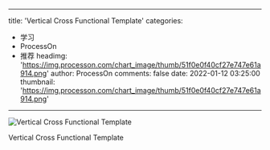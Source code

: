 
---
title: 'Vertical Cross Functional Template'
categories: 
 - 学习
 - ProcessOn
 - 推荐
headimg: 'https://img.processon.com/chart_image/thumb/51f0e0f40cf27e747e61a914.png'
author: ProcessOn
comments: false
date: 2022-01-12 03:25:00
thumbnail: 'https://img.processon.com/chart_image/thumb/51f0e0f40cf27e747e61a914.png'
---

<div>   
<img class="thumb" alt="Vertical Cross Functional Template" src="https://img.processon.com/chart_image/thumb/51f0e0f40cf27e747e61a914.png" referrerpolicy="no-referrer">
<p>Vertical Cross Functional Template</p>  
</div>
            